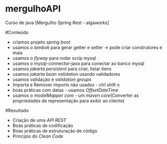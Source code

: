 # mergulhoAPI
Curso de java [Mergulho Spring Rest - algaworks]

#Conteúdo

- criamos projeto *spring boot*
- usamos o *lambok* para gerar getter e setter -> pode criar construtores e mais
- usamos o *flyway* para rodar scrip mysql
- usamos o mysql-connector-java  para conectar ao banco mysql
- usamos *jakarta persistent* para criar, listar itens
- usamos *jakarta bean validation* usando validadores
- usamos validação e *validation groups*
- Importa e Remover imports não usados - ctrl shift o
- boas práticas com datas - usamos *OffsetDateTime*
- usamos o *modelMapper core* - um *maven core*(Converter as propriedades de representação para exibir ao cliente)

#Resultado

- Criação de uma *API REST*
- Boas práticas de codificação
- Boas práticas de estruturação de código
- Princípio do *Clean Code*
